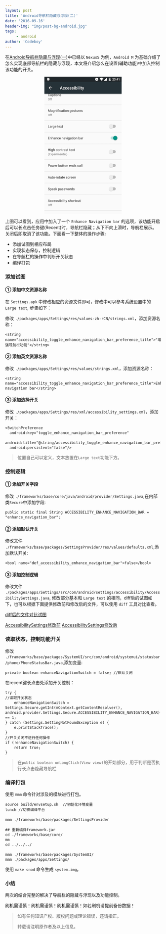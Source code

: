 ```yaml
---
layout: post
title: 'Android导航栏隐藏与浮现(二)'
date: '2016-09-16'
header-img: "img/post-bg-android.jpg"
tags:
     - android
author: 'Codeboy'
---
```


在[Android导航栏隐藏与浮现(一)](/2015/10/22/android-navigation-bar-immerse/)中已经以 `Nexus5` 为例，`Android M` 为基础介绍了怎么实现底部导航栏的隐藏与浮现，本文将介绍怎么在设置(辅助功能)中加入控制该功能的开关。

<img src="/img/android-navigation-enhance.png" style="max-width:49.5%;  clear: both;
 display: block;
 margin:auto;">

上图可以看到，应用中加入了一个 `Enhance Navigation bar` 的选项，该功能开启后可以长点击任务键(Recent)时，导航栏隐藏；从下不向上滑时，导航栏展示。 关闭后即取消了该功能。下面看一下整体的操作步骤:

- 添加试图到相应布局
- 实现状态保存，控制逻辑
- 在导航栏的操作中判断开关状态
- 编译打包

### 添加试图

#### ① 添加中文资源名称

在 `Settings.apk` 中修改相应的资源文件即可，修改中可以参考系统设置中的 `Large text`, 步骤如下：

修改 `./packages/apps/Settings/res/values-zh-rCN/strings.xml`，添加资源名称：

```
<string name="accessibility_toggle_enhance_navigation_bar_preference_title">"增强导航栏功能"</string>
```

#### ② 添加英文资源名称

修改 `./packages/apps/Settings/res/values/strings.xml`，添加资源名称：

```
<string name="accessibility_toggle_enhance_navigation_bar_preference_title">Enhance navigation bar</string>
```

#### ③ 添加选择开关

修改 `./packages/apps/Settings/res/xml/accessibility_settings.xml`，添加开关：

```
<SwitchPreference
  android:key="toggle_enhance_navigation_bar_preference"
  android:title="@string/accessibility_toggle_enhance_navigation_bar_preference_title"
  android:persistent="false"/>
```

> 位置自己可以定义，文本放置在`Large text`功能下方。

### 控制逻辑


#### ① 添加开关字段

修改 `./frameworks/base/core/java/android/provider/Settings.java`,在内部类`Secure`中添加字段:

```
public static final String ACCESSIBILITY_ENHANCE_NAVIGATION_BAR = "enhance_navigation_bar";
```

#### ② 添加默认开关

修改文件 `./frameworks/base/packages/SettingsProvider/res/values/defaults.xml`,添加默认开关:

```
<bool name="def_accessibility_enhance_navigation_bar">false</bool>
```

#### ③ 添加控制逻辑

修改文件 `./packages/apps/Settings/src/com/android/settings/accessibility/AccessibilitySettings.java`, 修改部分基本和 `Large text` 的相同，diff后的试图如下，也可以根据下面提供修改前和修改后的文件，可以使用 `diff` 工具对比查看。

[diff后的文件对比试图](/file/diff.html)

[AccessibilitySettings修改前](/file/AccessibilitySettings_before.java)     [AccessibilitySettings修改后](/file/AccessibilitySettings_after.java) 

### 读取状态，控制功能开关 

修改 `./frameworks/base/packages/SystemUI/src/com/android/systemui/statusbar/phone/PhoneStatusBar.java`,添加变量:

```
private boolean enhanceNavigationSwitch = false; //默认关闭
```
在recent键长点击处添加开关控制：

```
try {
//读取开关状态
    enhanceNavigationSwitch = Settings.Secure.getInt(mContext.getContentResolver(), android.provider.Settings.Secure.ACCESSIBILITY_ENHANCE_NAVIGATION_BAR) == 1;
} catch (Settings.SettingNotFoundException e) {
    e.printStackTrace();
}
//开关关闭不进行任何操作
if (!enhanceNavigationSwitch) {
    return true;
}
```
> 在`public boolean onLongClick(View view)`的开始部分，用于判断是否执行长点击隐藏导航栏 

### 编译打包

使用 `mmm` 命令针对涉及的模块进行打包。

```
source build/envsetup.sh  //初始化环境变量
lunch //切换编译平台

mmm ./frameworks/base/packages/SettingsProvider

## 重新编译framework.jar
cd ./frameworks/base/core/
mm
cd ../../../

mmm ./frameworks/base/packages/SystemUI/
mmm ./packages/apps/Settings/
```
使用 `make snod` 命令生成 `system.img`。

### 小结

两次的结合完整的解决了导航栏的隐藏与浮现以及功能控制。

刷机需谨慎！刷机需谨慎！刷机需谨慎！如若刷机请提前备份数据！

> 如有任何知识产权、版权问题或理论错误，还请指正。
>
> 转载请注明原作者及以上信息。
